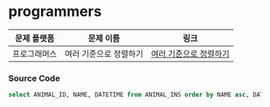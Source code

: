 # programmers

| 문제 플랫폼   | 문제 이름           | 링크                                   |
|---------------|--------------------|----------------------------------------|
| 프로그래머스          | 여러 기준으로 정렬하기           | [여러 기준으로 정렬하기](https://school.programmers.co.kr/learn/courses/30/lessons/59404) |

### Source Code
```sql
select ANIMAL_ID, NAME, DATETIME from ANIMAL_INS order by NAME asc, DATETIME desc
```
